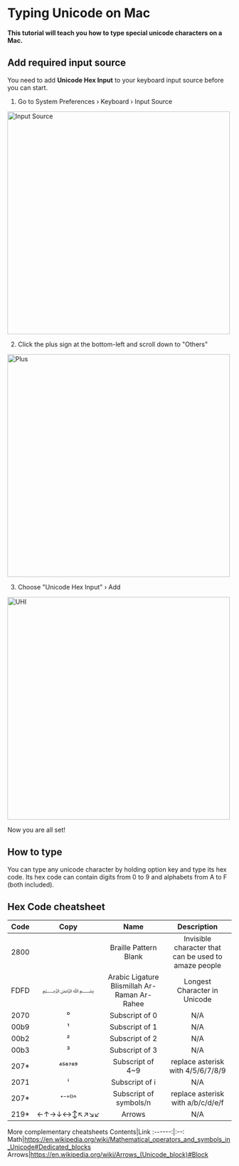 # Typing Unicode on Mac
**This tutorial will teach you how to type special unicode characters on a Mac.**

## Add required input source
You need to add **Unicode Hex Input** to your keyboard input source before you can start.

1. Go to System Preferences › Keyboard › Input Source
<img src="https://u.cubeupload.com/Johann/217Screenshot20201222at.png" alt="Input Source" width="500" height="500">

2. Click the plus sign at the bottom-left and scroll down to "Others"
<img src="https://u.cubeupload.com/Johann/695Screenshot20201222at.png" alt="Plus" width="500" height="500">

3. Choose "Unicode Hex Input" › Add
<img src="https://u.cubeupload.com/Johann/fe5Screenshot20201222at.png" alt="UHI" width="500" height="500">

Now you are all set!

## How to type
You can type any unicode character by holding option key and type its hex code.
Its hex code can contain digits from 0 to 9 and alphabets from A to F (both included).

## Hex Code cheatsheet
Code|Copy|Name|Description
:--:|:--:|:--:|:---------:
2800|⠀|Braille Pattern Blank|Invisible character that can be used to amaze people
FDFD|﷽|Arabic Ligature BIismillah Ar-Raman Ar-Rahee|Longest Character in Unicode
2070|⁰|Subscript of 0|N/A
00b9|¹|Subscript of 1|N/A
00b2|²|Subscript of 2|N/A
00b3|³|Subscript of 3|N/A
207\*|⁴⁵⁶⁷⁸⁹|Subscript of 4~9|replace asterisk with 4/5/6/7/8/9
2071|ⁱ|Subscript of i|N/A
207\*|⁺⁻⁼⁽⁾ⁿ|Subscript of symbols/n|replace asterisk with a/b/c/d/e/f
219\*|←↑→↓↔↕↖↗↘↙|Arrows|N/A

More complementary cheatsheets
Contents|Link
:------:|:--:
Math|https://en.wikipedia.org/wiki/Mathematical_operators_and_symbols_in_Unicode#Dedicated_blocks
Arrows|https://en.wikipedia.org/wiki/Arrows_(Unicode_block)#Block

